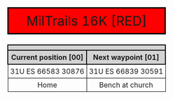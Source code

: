 <html>

<head>
   <title>MilTrails 15K 00</title>
   <link rel="icon" type="image/x-icon" href="https://github.com/Merlinc01/miltrails/blob/f87d62ac1c34ba8e1b8392fdef00ef7be243d578/mt-15k/miltrails.ico">
   <style>
      table {
      border-spacing: 5px;}
      td {
      border: 1px solid black;
      text-align: center;
      padding: 5px;}
      th {
      border: 2px solid black;
      text-align: center;
      padding: 5px;
      background-color: lightgrey;}
      caption {
      border: 3px solid black;
      text-align: center;
      padding: 10px;
      background-color: red;
      font-size:30px;}
   </style>
</head>

<body>
   <table>
      <caption>
         MilTrails 16K [RED]
      </caption>
      <tr>
         <th colspan="2"><img src="https://photos.google.com/share/AF1QipMeBti-ztJSnHIi17dauIWK8N-JWPAIIpJkFZe00Memimn6oqRlXlbEsie0tgPyvg/photo/AF1QipNMA3F2mwsZ1bBQSoeAS4oQ1qZBq1u4GA5nApgS?key=dkdhVGstM0hwUjZKaTdFVDNXYm9pNUx5aW51cGtB" alt=""></th>
      </tr>
      <tr>
         <th>Current position [00]</th>
         <th>Next waypoint [01]</th>
      </tr>
      <tr>
         <td>31U ES 66583 30876</td>
         <td>31U ES 66839 30591</td>
      </tr>
      <tr>
         <td>Home</td>
         <td>Bench at church</td>
      </tr>
   </table>
</body>

</html>
